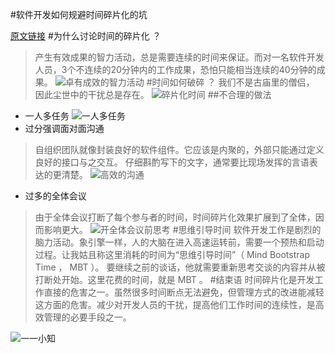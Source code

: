 #软件开发如何规避时间碎片化的坑

[原文链接](http://mp.weixin.qq.com/s?__biz=MjM5MDE0Mjc4MA==&mid=401909285&idx=1&sn=cbb5d87d2f91277507ab02a3a81cff21&scene=1&srcid=1226OAlsi7cMCTzleMjklWJU#wechat_redirect)
#为什么讨论时间的碎片化 ？
>产生有效成果的智力活动，总是需要连续的时间来保证。而对一名软件开发人员，3个不连续的20分钟内的工作成果，恐怕只能相当连续的40分钟的成果。
![卓有成效的智力活动](http://upload-images.jianshu.io/upload_images/1124873-44b21e16fdad5816.png?imageMogr2/auto-orient/strip%7CimageView2/2/w/1240)
#时间如何破碎 ？
>我们不是古庙里的僧侣， 因此尘世中的干扰总是存在。
![碎片化时间](http://upload-images.jianshu.io/upload_images/1124873-21bb236712a88351.png?imageMogr2/auto-orient/strip%7CimageView2/2/w/1240)
##不合理的做法
- 一人多任务
![一人多任务](http://upload-images.jianshu.io/upload_images/1124873-8530d819a156b993.png?imageMogr2/auto-orient/strip%7CimageView2/2/w/1240)
- 过分强调面对面沟通
>自组织团队就像封装良好的软件组件。它应该是内聚的，外部只能通过定义良好的接口与之交互。
仔细斟酌写下的文字，通常要比现场发挥的言语表达的更清楚。
![高效的沟通](http://upload-images.jianshu.io/upload_images/1124873-0ed049fca1966512.png?imageMogr2/auto-orient/strip%7CimageView2/2/w/1240)
- 过多的全体会议
>由于全体会议打断了每个参与者的时间，时间碎片化效果扩展到了全体，因而影响更大。
![开全体会议前思考](http://upload-images.jianshu.io/upload_images/1124873-302a36629b3e6935.png?imageMogr2/auto-orient/strip%7CimageView2/2/w/1240)
#思维引导时间
>软件开发工作是剧烈的脑力活动。象引擎一样，人的大脑在进入高速运转前，需要一个预热和启动过程。让我姑且称这里消耗的时间为“思维引导时间”（ Mind Bootstrap Time ， MBT ）。
要继续之前的谈话，他就需要重新思考交谈的内容并从被打断处开始。这里花费的时间，就是 MBT 。
#结束语
>时间碎片化是开发工作直接的危害之一。虽然很多时间断点无法避免，但管理方式的改进能减轻这方面的危害。减少对开发人员的干扰，提高他们工作时间的连续性，是高效管理的必要手段之一。

![一一小知](http://upload-images.jianshu.io/upload_images/1124873-644d591886e16dde.jpg?imageMogr2/auto-orient/strip%7CimageView2/2/w/1240)